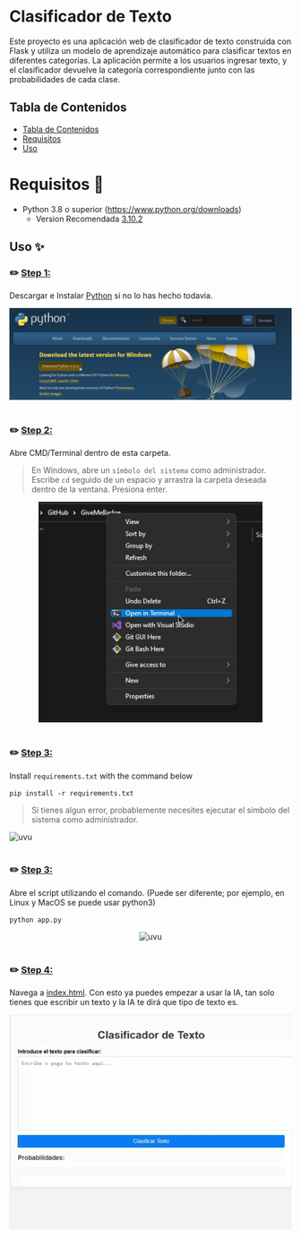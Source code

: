 # Clasificador de Texto

Este proyecto es una aplicación web de clasificador de texto construida con Flask y utiliza un modelo de aprendizaje automático para clasificar textos en diferentes categorías. La aplicación permite a los usuarios ingresar texto, y el clasificador devuelve la categoría correspondiente junto con las probabilidades de cada clase.

## Tabla de Contenidos
- [Tabla de Contenidos](#tabla-de-contenidos)
- [Requisitos](#requisitos-🧾)
- [Uso](#uso-✨)

# Requisitos 🧾
- Python 3.8 o superior (https://www.python.org/downloads)
  - Version Recomendada [3.10.2](https://www.python.org/downloads/release/python-3102/)

## Uso ✨


### ✏️ <ins>Step 1:</ins>
Descargar e Instalar [Python](https://www.python.org/downloads) si no lo has hecho todavia.

<div>
    <img src="README/1-README.png" alt="uvu">
    <br>
    <br>
</div>



### ✏️ <ins>Step 2:</ins>
Abre CMD/Terminal dentro de esta carpeta.
> En Windows, abre un `símbolo del sistema` como administrador. Escribe `cd` seguido de un espacio y arrastra la carpeta deseada dentro de la ventana. Presiona enter.

<div style="text-align: center;">
    <img src="README/2-README.png" alt="uvu" width="400">
    <br>
    <br>
</div>



### ✏️ <ins>Step 3:</ins>
Install `requirements.txt` with the command below
```
pip install -r requirements.txt
```
> Si tienes algun error, probablemente necesites ejecutar el símbolo del sistema como administrador.

<div>
    <img src="https://i.alexflipnote.dev/4QPnZiX.gif" alt="uvu">
    <br>
    <br>
</div>



### ✏️ <ins>Step 3:</ins>
Abre el script utilizando el comando. (Puede ser diferente; por ejemplo, en Linux y MacOS se puede usar python3)
```
python app.py
```

<div style="text-align: center;">
    <img src="https://i.alexflipnote.dev/9BNt3XM.png" alt="uvu" width="500">
    <br>
    <br>
</div>



### ✏️ <ins>Step 4:</ins>
Navega a [index.html](http://127.0.0.1:5000). Con esto ya puedes empezar a usar la IA, tan solo tienes que escribir un texto y la IA te dirá que tipo de texto es.

<div style="text-align: center;">
    <img src="README/4-README.gif" alt="uvu">
    <br>
    <br>
</div>